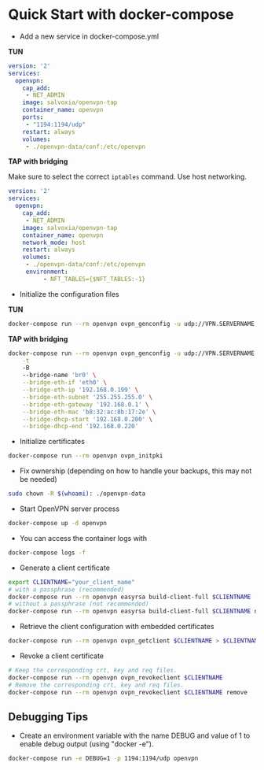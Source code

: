 # Quick Start with docker-compose

* Add a new service in docker-compose.yml

__TUN__
```yaml
version: '2'
services:
  openvpn:
    cap_add:
     - NET_ADMIN
    image: salvoxia/openvpn-tap
    container_name: openvpn
    ports:
     - "1194:1194/udp"
    restart: always
    volumes:
     - ./openvpn-data/conf:/etc/openvpn
```

__TAP with bridging__

Make sure to select the correct `iptables` command. Use host networking.
```yaml
version: '2'
services:
  openvpn:
    cap_add:
     - NET_ADMIN
    image: salvoxia/openvpn-tap
    container_name: openvpn
    network_mode: host
    restart: always
    volumes:
     - ./openvpn-data/conf:/etc/openvpn
     environment:
          - NFT_TABLES={$NFT_TABLES:-1}
```
* Initialize the configuration files

__TUN__
```bash
docker-compose run --rm openvpn ovpn_genconfig -u udp://VPN.SERVERNAME.COM
```

__TAP with bridging__
```bash
docker-compose run --rm openvpn ovpn_genconfig -u udp://VPN.SERVERNAME.COM:PORT \
    -t
    -B
    --bridge-name 'br0' \
    --bridge-eth-if 'eth0' \
    --bridge-eth-ip '192.168.0.199' \
    --bridge-eth-subnet '255.255.255.0' \
    --bridge-eth-gateway '192.168.0.1' \
    --bridge-eth-mac 'b8:32:ac:8b:17:2e' \
    --bridge-dhcp-start '192.168.0.200' \
    --bridge-dhcp-end '192.168.0.220'
```

* Initialize certificates
```bash
docker-compose run --rm openvpn ovpn_initpki
```

* Fix ownership (depending on how to handle your backups, this may not be needed)

```bash
sudo chown -R $(whoami): ./openvpn-data
```

* Start OpenVPN server process

```bash
docker-compose up -d openvpn
```

* You can access the container logs with

```bash
docker-compose logs -f
```

* Generate a client certificate

```bash
export CLIENTNAME="your_client_name"
# with a passphrase (recommended)
docker-compose run --rm openvpn easyrsa build-client-full $CLIENTNAME
# without a passphrase (not recommended)
docker-compose run --rm openvpn easyrsa build-client-full $CLIENTNAME nopass
```

* Retrieve the client configuration with embedded certificates

```bash
docker-compose run --rm openvpn ovpn_getclient $CLIENTNAME > $CLIENTNAME.ovpn
```

* Revoke a client certificate

```bash
# Keep the corresponding crt, key and req files.
docker-compose run --rm openvpn ovpn_revokeclient $CLIENTNAME
# Remove the corresponding crt, key and req files.
docker-compose run --rm openvpn ovpn_revokeclient $CLIENTNAME remove
```

## Debugging Tips

* Create an environment variable with the name DEBUG and value of 1 to enable debug output (using "docker -e").

```bash
docker-compose run -e DEBUG=1 -p 1194:1194/udp openvpn
```
